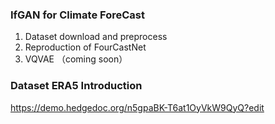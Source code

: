 ### IfGAN for Climate ForeCast
1. Dataset download and preprocess
2. Reproduction of FourCastNet
3. VQVAE （coming soon）

### Dataset ERA5 Introduction
https://demo.hedgedoc.org/n5gpaBK-T6at1OyVkW9QyQ?edit
